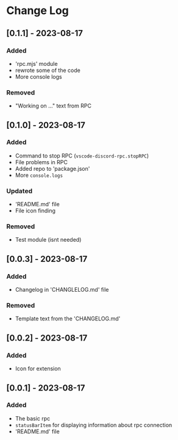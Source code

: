 # Change Log

## [0.1.1] - 2023-08-17
### Added
- 'rpc.mjs' module
- rewrote some of the code
- More console logs
### Removed
- "Working on ..." text from RPC

## [0.1.0] - 2023-08-17
### Added
- Command to stop RPC (`vscode-discord-rpc.stopRPC`)
- File problems in RPC
- Added repo to 'package.json'
- More `console.logs`
### Updated
- 'README.md' file
- File icon finding
### Removed
- Test module (isnt needed)

## [0.0.3] - 2023-08-17
### Added
- Changelog in 'CHANGLELOG.md' file
### Removed
- Template text from the 'CHANGELOG.md'

## [0.0.2] - 2023-08-17
### Added
- Icon for extension

## [0.0.1] - 2023-08-17
### Added
- The basic rpc
- `statusBarItem` for displaying information about rpc connection
- 'README.md' file
